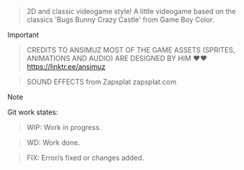 > 2D and classic videogame style!
> A little videogame based on the classics 'Bugs Bunny Crazy Castle' from Game Boy Color.

> [!IMPORTANT]

> CREDITS TO ANSIMUZ MOST OF THE GAME ASSETS (SPRITES, ANIMATIONS AND AUDIO) ARE DESIGNED BY HIM ❤❤
> https://linktr.ee/ansimuz

> SOUND EFFECTS from Zapsplat zapsplat.com

> [!NOTE]
> Git work states:

> WIP: Work in progress.

> WD: Work done.

> FIX: Error/s fixed or changes added.
